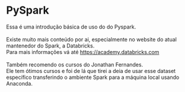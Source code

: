 # PySpark
Essa é uma introdução básica de uso do do Pyspark.<br><br>
Existe muito mais conteúdo por ai, especialmente no website do atual mantenedor do Spark, a Databricks.<br> 
Para mais informações vá até https://academy.databricks.com <br><br>
Também recomendo os cursos do Jonathan Fernandes.<br> 
Ele tem ótimos cursos e foi de lá que tirei a deia de usar esse dataset específico transferindo o ambiente Spark para a máquina local usando Anaconda.<br>
</h5>
